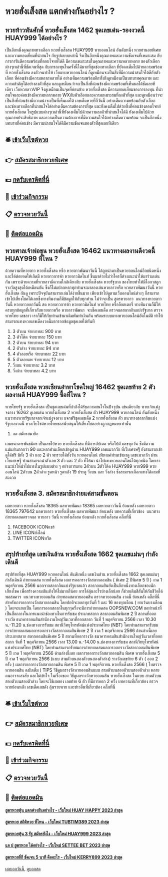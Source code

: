# หวยฮั่งเส็งสด แตกต่างกันอย่างไร ?
## หวยท้าวพันศักดิ์ หวยฮั่งเส็งสด 1462 ชุดเลขเด่น-รองงวดนี้ HUAY999 ได้อย่างไร ?
เป็นอีกหนึ่งคุณภาพทางเลือก หวยฮั่งเส็งสด HUAY999 หวยออนไลน์ อันดับหนึ่ง หวยฮานอยพิเศษ และความยอดเยี่ยมที่น่าสนใจ กับรูปแบบเหล่านี้ จึงเป็นอีกหนึ่งคุณภาพและความชัดเจนที่เหมาะสม กับการการันตีความพร้อมที่ตอบโจทย์ได้ดี มีความเหมาะสมในคุณภาพและความหลากหลาย ของตัวเลือกต่างๆเหล่านี้ที่ชัดเจนที่สุด กับการลงทุนในครั้งนี้ได้มากที่สุดช่องทางเลือก ที่ยังคงเต็มไปด้วยความพร้อมที่ หวยฮั่งเส็งสด ลงตัวจนทำให้ เว็บแทงหวยออนไลน์ ก็ดูเหมือนจะเป็นสิ่งที่มีความน่าสนใจได้ดีกับตัวเลือก ที่ค่อนข้างมีความหลากหลายได้ อย่างเต็มความพร้อมอีกทั้งยังดูเหมือนเป็นบทบาทคุณภาพ และความสำคัญได้อย่างลงตัวที่สุด และดูเหมือนว่าจะเป็นสิ่งที่ค่อนข้างมีความพร้อมที่เห็นผลได้ชัดเลยทีเดียว
เว็บหวยลาวVIP จึงดูเหมือนเป็นจุดที่ค่อนข้าง หวยฮั่งเส็งสด มีความยอดเยี่ยมของการลงทุน ที่น่าสนใจและค่อนข้างมีความหลากหลาย WXกับตัวเลือกและความเหมาะสมที่ลงตัวที่สุด และดูเหมือนว่าจะเป็นสิ่งที่ค่อนข้างมีความน่าจะเป็นที่เห็นผลได้ เลขเด็ดหวยยี่กีวันนี้ อย่างเต็มความพร้อมกับตัวเลือก และช่องทางเลือกที่น่าสนใจได้อย่างเต็มความต้องการที่สุด และยังคงเต็มไปด้วยสิ่งที่ค่อนข้างตอบโจทย์ หวยฮั่งเส็งสด ในรูปแบบต่างๆเหล่านี้ที่ยังคงเต็มไปด้วยความลงตัวที่น่าสนใจได้ดี ยังคงเต็มไปด้วยคุณภาพประสิทธิภาพ และความเป็นความต้องการที่มีความสนใจได้อย่างเต็มความพร้อม จะเป็นอีกหนึ่งบทบาทที่ค่อนข้าง มีความน่าสนใจได้ดีมีความชัดเจนของตัวที่สุดเลยทีเดียว

## 🛎 [เข้าเว็บไซต์หวย](https://bit.ly/3BG5bNw)
## 👉 [สมัครสมาชิกหวยพิเศษ](https://bit.ly/3BG5bNw)
## 💵 [กดรับเครดิตที่นี่](https://bit.ly/3C3mvgS)
## 👑 [เข้าร่วมกิจกรรม](https://bit.ly/3C3mvgS)
## 📋 [ตรวจหวยวันนี้](https://bit.ly/3C3mvgS)
## 📱 [ติดต่อแอดมิน](https://bit.ly/3C3mvgS)

## หวยศาลเจ้าพ่อขุน หวยฮั่งเส็งสด 16462 แนวทางผลงานดีงวดนี้ HUAY999 ที่ไหน ?
ด้วยความที่หวยลาว หวยฮั่งเส็งสด หรือ หวยลาวพัฒนาวันนี้ ได้ถูกนำมาเป็นหวยออนไลน์อีกชนิดหนึ่ง และได้ต่อยอดให้เกิดมี หวยลาวการค้า หวยลาวมิดไนท์ ขึ้นมาด้วยไม่ว่าใครก็ต่างแนะนำให้มาร่วมเล่นกัน เพราะด้วยความที่หวยลาวมีความใกล้เคียงกับ หวยฮั่งเส็งสด หวยรัฐบาล ของไทยทำให้มีโอกาสถูกรางวัลสูงสุดได้เหมือนกัน ซึ่งก็ไม่แปลกหากทุกท่านจะมาลองเล่นหวยลาวหรือ หวยลาวพัฒนาวันนี้ หวยฮั่งเส็งสด กันดู เพราะปัจจุบันสามารถเล่นได้ง่ายขึ้นมาก เพียงเข้าไปดูตามเว็บออนไลน์ต่างๆ ก็สามารถเข้าไปเสี่ยงโชคได้เลยซึ่งทางทีมงานก็มีข้อมูลให้กับทุกท่าน ไม่ว่าจะเป็น สูตรหวยลาว  แนวทางหวยลาววันนี้ หวยลาวออกวันนี้ สด หวยลาวการค้า หวยลาวมิดไนท์ หวยไทย หรือล็อตเตอรี่ ทางทีมงานก็มีให้ครบทุกข้อมูลที่เกี่ยวกับหวยลาวหรือ หวยลาวพัฒนา  จะเช็คเลขเด็ด ตรวจผลสลากกินแบ่งรัฐบาล ตรวจหวยไทย เลขลาว เราก็มีให้กับท่านเข้ามาเดิมพันทำเงินกัน พร้อมระบบแทงหวยออนไลน์อัตโนมัติ ทำให้สามารถแทงหวยเลขเด็ดงวดนี้มากรอกข้อมูลชุดเลขได้ทันที
1. 3 ตัวบน จ่ายบาทละ 900 บาท
2. 3 ตัวโต๊ด จ่ายบาทละ 150 บาท
3. 2 ตัวบน จ่ายบาทละ 94 บาท
4. 2 ตัวล่าง จ่ายบาทละ 94 บาท
5. 4 ตัวลอยเรือ จ่ายบาทละ 22 บาท
6. 5 ตัวลอยแพ จ่ายบาทละ 12 บาท
7. วิ่งบน จ่ายบาทละ 3.2 บาท
8. วิ่งล่าง จ่ายบาทละ 4.2 บาท

## หวยฮั่งเส็งสด หวยเซียนอ๋าพาโชคใหญ่ 16462 ชุดเลขท้าย 2 ตัว ผลงานดี HUAY999 ซื้อที่ไหน ?
หวยไทยรัฐ หวยฮั่งเส็งสด เป็นชุดเลขเด่นที่กำลังได้รับความสนใจในปัจจุบัน เช่นเดียวกับ หวยเจ้าแม่งูจงอาง 16262 ดูเลขเด่น หวยฮั่งเส็งสด 2 หวยฮั่งเส็งสด ตัว HUAY999 หวยออนไลน์ อันดับหนึ่ง แนวทางหวยรัฐบาลจากเจ้าแม่งูจงอาง แจกฟรีชุดเลขเด็ด 2 หวยฮั่งเส็งสด ตัว แนวทางสลากกินแบ่งรัฐบาลงวดนี้ ทางเว็บไซต์หวยไทยขอสนับสนุนให้เสี่ยงโชคอย่างถูกกฎหมายเท่านั้น
1. กด สมัครสมาชิก

เกมธนาคารพันธมิตร
เป็นเลขใบ้หวย หวยฮั่งเส็งสด ที่มีการอัปเดต หรือใบ้ตัวเลขทุกวัน ซึ่งมีความแม่นยำมากกว่า 90 และหากท่านเลือกเข้าดูผ่าน HUAY999 เลขแมวกวัก ที่เว็บเศรษฐี ยังสามารถเข้าดูได้ฟรี มีทั้ง 3 ตัว และ 2 ตัว พารวยได้ทั้งวัน
หวยออนไลน์
เพียงแค่ท่านเข้ามาดู เลขแมวกวัก ผ่านเว็บเศรษฐี ท่านสามารถนำตัวเลข 3 ตัว และ 2 ตัว ที่ให้มา นำไปแทงหวยออนไลน์ได้ทุกชนิด โดยเราแนะนำให้นำไปแทงในรูปแบบต่าง ๆ อย่างการแทง 3ตัวบน 3ตัวโต๊ด HUAY999 หวย999 หวยออนไลน์ 2ตัวบน 2ตัวล่าง รูดหน้า รูดหลัง 19 ประตู วิ่งบน และ วิ่งล่าง ซึ่งสามารถเลือกแทงได้ตามที่สะดวก

## หวยฮั่งเส็งสด 3. สมัครสมาชิกง่ายแค่สามขั้นตอน
ผลหวยลาว หวยฮั่งเส็งสด 18365 ผลหวยพัฒนา 18365 ผลหวยลาววันนี้ ย้อนหลัง
ผลหวยลาว 18365 797642
 ผลหวยลาว หวยฮั่งเส็งสด ผลหวยพัฒนา ย้อนหลัง 
บทความที่เกี่ยวข้อง
 แนวทางถ่ายทอดสดตรวจผล หวยลาว วันนี้ หวยฮั่งเส็งสด ย้อนหลัง หวยฮั่งเส็งสด คลิ๊กที่นี่  
1. FACEBOOK ICONแชร์
2. LINE ICONส่งไลน์
3. TWITTER ICONทวีต

## สรุปท้ายที่สุด เลขเงินล้าน หวยฮั่งเส็งสด 1662 ชุดเลขแม่นๆ กำลังเดินดี
สรุปท้ายที่สุด HUAY999 หวยออนไลน์ อันดับหนึ่ง เลขเงินล้าน หวยฮั่งเส็งสด 1662 ชุดเลขแม่นๆ กำลังเดินดี ถ่ายทอดสด หวยฮั่งเส็งสด ผลการออกรางวัลสลากออมสิน ( พิเศษ 2 ปีพิเศษ 5 ปี ) งวด 1 พฤศจิกายน 2566
นอกจากสลากกินแบ่งรัฐบาลแล้ว สลากออมสินยังเป็นอีกหนึ่งทางเลือกของนักเสี่ยงโชค เพื่อสร้างความบันเทิงให้ไม่มากก็น้อย การได้ลุ้นอะไรบ้างเล็กน้อย ก็ช่วยเติมสีสันให้กับชีวิตได้พอสมควร
 แนวทางหวยออมสิน ถ่ายทอดสดหวยออมสิน ตรวจหวยออมสิน งวดนี้ ย้อนหลัง คลิ๊กที่นี่ 
สำหรับการออกรางวัลสลากออมสิน โดยปกติจะออกทุกวันที่ 1 และ 16 ของทุกเดือน ( ยกเว้นบางเดือน ) โดยจะแยกเป็น
โดยการออกสลากในทุกๆครั้งจะมีการถ่ายทอดสด OOPSNEW.COM ขอทำหน้าที่เป็นสื่อกลางในการแนะนำช่องทางในการรับชม
ประเภทสลาก สลากออมสินพิเศษ 2 ปี
สถานที่ออกรางวัล ธนาคารออมสินสำนักงานใหญ่วันเวลาที่ออกสลาก วันที่ 1 พฤศจิกายน 2566 เวลา 10.30 น.-11.20 น.ช่องทางการรับชม สถานีวิทยุโทรทัศน์แห่งประเทศไทย (NBT)
โดยท่านสามารถรับชม การถ่ายทอดสดผลการออกรางวัลสลากออมสินพิเศษ 2 ปี งวด 1 พฤศจิกายน 2566 ด้านล่างนี้เลย
ประเภทสลาก สลากออมสินพิเศษ 5 ปี
สถานที่ออกรางวัล ธนาคารออมสินสำนักงานใหญ่วันเวลาที่ออกสลาก วันที่ 1 พฤศจิกายน 2566 เวลา 13.00 น.-14.00 น.ช่องทางการรับชม สถานีวิทยุโทรทัศน์แห่งประเทศไทย (NBT)
โดยท่านสามารถรับชมการถ่ายทอดสดผลการออกรางวัลสลากออมสินพิเศษ 5 ปี งวด 1 พฤศจิกายน 2566 ด้านล่างนี้เลย
ผลการออกรางวัลสลากออมสิน พิเศษ หวยฮั่งเส็งสด 5 ปี งวด 1 พฤศจิกายน 2566 (แบบ สามตัวบนสองตัวบนสองตัวล่าง)
รางวัลเลขท้าย 6 ตัว ( ออก 2 ครั้ง )
ผลการออกรางวัลสลากออมสิน พิเศษ 5 ปี งวด 1 พฤศจิกายน หวยฮั่งเส็งสด 2566 ( ใบตรวจหวยออมสิน ฉบับเต็ม )
TIPS วิธีดูผลรางวัลหวยออมสินแบบ สามตัวบนสองตัวบนสองตัวล่าง
หลายคนอาจจะสงสัย และไม่เข้าใจ ในเรื่องของ วิธีดูผลรางวัลหวยออมสิน หวยฮั่งเส็งสด ในแบบ สามตัวบนสองตัวบนสองตัวล่าง โดยจะใช้ผลของ เลขท้าย 6 ตัว ที่มีการออก 2 ครั้ง
บทความที่เกี่ยวข้อง
ตรวจหวยย้อนหลัง เลขเด็ดเลขดัง ลุ้นรวยหวย และข่าวอื่นที่เกี่ยวข้อง คลิ๊กที่นี่

## 🛎 [เข้าเว็บไซต์หวย](https://bit.ly/3BG5bNw)
## 👉 [สมัครสมาชิกหวยพิเศษ](https://bit.ly/3BG5bNw)
## 💵 [กดรับเครดิตที่นี่](https://bit.ly/3C3mvgS)
## 👑 [เข้าร่วมกิจกรรม](https://bit.ly/3C3mvgS)
## 📋 [ตรวจหวยวันนี้](https://bit.ly/3C3mvgS)
## 📱 [ติดต่อแอดมิน](https://bit.ly/3C3mvgS)

#### [สูตรหวยหุ้น แตกต่างกันอย่างไร - เว็บใหม่ HUAY HAPPY 2023 ล่าสุด](https://atom.io/themes/สูตรหวยหุ้น%20แตกต่างกันอย่างไร%20-%20เว็บใหม่%20huay%20happy%202023%20ล่าสุด)
#### [สูตรหวย สถิติหวย ที่ไหน - เว็บใหม่ TUBTIM389 2023 ล่าสุด](https://atom.io/themes/สูตรหวย%20สถิติหวย%20ที่ไหน%20-%20เว็บใหม่%20tubtim389%202023%20ล่าสุด)
#### [สูตรหวยหุ้น 3 รัฐ สมัครยังไง - เว็บใหม่ HUAY999 2023 ล่าสุด](https://atom.io/themes/สูตรหวยหุ้น%203%20รัฐ%20สมัครยังไง%20-%20เว็บใหม่%20huay999%202023%20ล่าสุด)
#### [แอ ป สูตรหวย ได้อย่างไร - เว็บใหม่ SETTEE BET 2023 ล่าสุด](https://atom.io/themes/แอ%20ป%20สูตรหวย%20ได้อย่างไร%20-%20เว็บใหม่%20settee%20bet%202023%20ล่าสุด)
#### [สูตรหวยยี่กี ชัดเจน 5 นาที คืออะไร - เว็บใหม่ KERRY899 2023 ล่าสุด](https://atom.io/themes/สูตรหวยยี่กี%20ชัดเจน%205%20นาที%20คืออะไร%20-%20เว็บใหม่%20kerry899%202023%20ล่าสุด)

[ผลบอลวันนี้](https://siamsport.tv "ผลบอลวันนี้"), [ดูบอลสด](https://siamsport.tv/ดูบอลสด "ดูบอลสด")